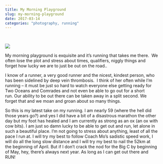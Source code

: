```yaml
---
title: My Morning Playground
slug: my-morning-playground
date: 2017-03-14
categories: "photography, running"
---
```


<p> </p>
<p><img src="http://res.cloudinary.com/dy6grlu8z/image/upload/v1558841701/oe7kvpjfmwylfgclkucd.jpg"/></p>
<p>My morning playground is exquisite and it’s running that takes me there.  We often lose the plot and stress about times, qualifiers, niggly things and forget how lucky we are to just be out on the road..</p>
<p>I know of a runner, a very good runner and the nicest, kindest person, who has been sidelined by deep vein thrombosis.  I think of her often while I’m running – it must be just so hard to watch everyone else getting ready for Two Oceans and Comrades and not even be able to go out for a short run. Our ability to be out there can be taken away in a split second. We forget that and we moan and groan about so many things.</p>
<p>So this is my latest take on my running. I am nearly 59 (where the hell did those years go?) and yes I did have a bit of a disastrous marathon the other day but my foot has healed and I am currently as strong as an ox (an ox with cow bits). I am just so damn lucky to be able to get out and run, let alone in such a beautiful place. I’m not going to stress about anything, least of all the pace I run at. I will try my best to follow Coach Mo’s sadistic speed work, I will do all the long slow distance and I will try my best to nail the 52km at the beginning of April. But if I don’t crack the nod for the Big C by beginning of May, hey, there’s always next year. As long as I can get out there and RUN!</p>
<p> </p>







